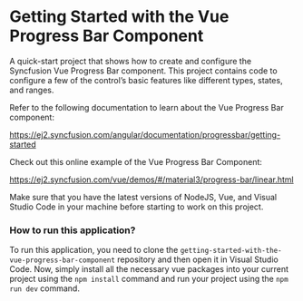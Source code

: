 # Getting Started with the Vue Progress Bar Component
A quick-start project that shows how to create and configure the Syncfusion Vue Progress Bar component. This project contains code to configure a few of the control’s basic features like different types, states, and ranges.
 
Refer to the following documentation to learn about the Vue Progress Bar component:

https://ej2.syncfusion.com/angular/documentation/progressbar/getting-started 

Check out this online example of the Vue Progress Bar Component:

https://ej2.syncfusion.com/vue/demos/#/material3/progress-bar/linear.html 


Make sure that you have the latest versions of NodeJS, Vue, and Visual Studio Code in your machine before starting to work on this project.

### How to run this application?
To run this application, you need to clone the `getting-started-with-the-vue-progress-bar-component` repository and then open it in Visual Studio Code. Now, simply install all the necessary vue packages into your current project using the `npm install` command and run your project using the `npm run dev` command.
